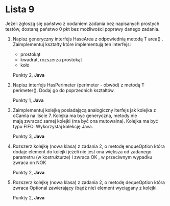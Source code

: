 Lista 9 
==========

Jeżeli zgłoszą się państwo z oodaniem zadania bez napisanych prostych testów, dostaną państwo 0 pkt bez możliwości poprawy danego zadania. 

1. Napisz generyczny interfejs HaseArea z odpowiednią metodą T area() . Zaimplementuj  kształty które implementują ten interfejs:

	* prostokąt
	* kwadrat, rozszerza prostokąt
	* koło

	Punkty 2, **Java**


2. Napisz interfejs HasPerimeter (perimeter - obwód) z metodą T perimeter(). Dodaj go do poprzednich kształtów. 

	Punkty 1, **Java**


3. Zaimplementuj kolejkę posiadającą analogiczny iterfejs jak kolejka z oCamla na liście 7. Kolejka ma być generyczna, metody nie mają zwracać samej kolejki (ma być ona mutowalna). Kolejka ma być typu FIFO. Wykorzystaj kolekcję Java.

	Punkty 3, **Java**


4. Rozszerz kolejkę (nowa klasa) z zadania 2, o metodę enqueOption która dodaje element do kolejki jeżeli nie jest ona większa od zadanego parametru (w kostrukturze) i zwraca OK , w przeciwnym wypadku zwraca on NOK

	Punkty 2, **Java**

5. Rozszerz kolejkę (nowa klasa) z zadania 2, o metodę dequeOption która zwraca Optional zawierający (bądź nie) element wyciągany z kolejki. 

	Punkty 2, **Java**


